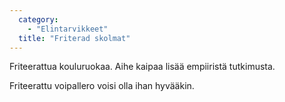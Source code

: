 ```yaml
---
  category: 
    - "Elintarvikkeet"
  title: "Friterad skolmat"
---
```

Friteerattua kouluruokaa. Aihe kaipaa lisää empiiristä tutkimusta.

Friteerattu voipallero voisi olla ihan hyvääkin.